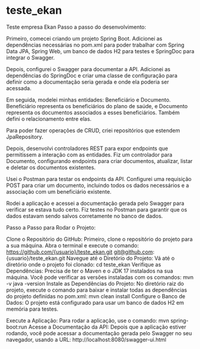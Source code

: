 # teste_ekan
Teste empresa Ekan
Passo a passo do desenvolvimento:

Primeiro, comecei criando um projeto Spring Boot. Adicionei as dependências necessárias no pom.xml para poder trabalhar com Spring Data JPA, Spring Web, um banco de dados H2 para testes e SpringDoc para integrar o Swagger.

Depois, configurei o Swagger para documentar a API. Adicionei as dependências do SpringDoc e criar uma classe de configuração para definir como a documentação seria gerada e onde ela poderia ser acessada.

Em seguida, modelei minhas entidades: Beneficiário e Documento. Beneficiário representa os beneficiários do plano de saúde, e Documento representa os documentos associados a esses beneficiários. Também defini o relacionamento entre elas.

Para poder fazer operações de CRUD, criei repositórios que estendem JpaRepository.

Depois, desenvolvi controladores REST para expor endpoints que permitissem a interação com as entidades. Fiz um controlador para Documento, configurando endpoints para criar documentos, atualizar, listar e deletar os documentos existentes.

Usei o Postman para testar os endpoints da API. Configurei uma requisição POST para criar um documento, incluindo todos os dados necessários e a associação com um beneficiário existente.

Rodei a aplicação e acessei a documentação gerada pelo Swagger para verificar se estava tudo certo. Fiz testes no Postman para garantir que os dados estavam sendo salvos corretamente no banco de dados.


Passo a Passo para Rodar o Projeto:

Clone o Repositório do GitHub:
Primeiro, clone o repositório do projeto para a sua máquina. Abra o terminal e execute o comando:
https://github.com/{usuario}/teste_ekan.git
git@github.com: {usuario}/teste_ekan.git
Navegue até o Diretório do Projeto:
Vá até o diretório onde o projeto foi clonado:
cd teste_ekan
Verifique as Dependências:
Precisa de ter o Maven e o JDK 17 instalados na sua máquina. Você pode verificar as versões instaladas com os comandos:
mvn -v
java -version
Instale as Dependências do Projeto:
No diretório raiz do projeto, execute o comando para baixar e instalar todas as dependências do projeto definidas no pom.xml:
mvn clean install
Configure o Banco de Dados:
O projeto está configurado para usar um banco de dados H2 em memória para testes. 

Execute a Aplicação:
Para rodar a aplicação, use o comando:
mvn spring-boot:run
Acesse a Documentação da API:
Depois que a aplicação estiver rodando, você pode acessar a documentação gerada pelo Swagger no seu navegador, usando a URL:
http://localhost:8080/swagger-ui.html

